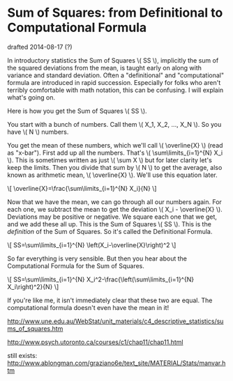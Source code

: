 # Sum of Squares: from Definitional to Computational Formula

drafted 2014-08-17 (?)

In introductory statistics the Sum of Squares \\( SS \\), implicitly
the sum of the squared deviations from the mean, is taught early on
along with variance and standard deviation. Often a "definitional" and
"computational" formula are introduced in rapid succession. Especially
for folks who aren't terribly comfortable with math notation, this can
be confusing. I will explain what's going on.

Here is how you get the Sum of Squares \\( SS \\).

You start with a bunch of numbers. Call them \\( X_1, X_2, ..., X_N
\\). So you have \\( N \\) numbers.

You get the mean of these numbers, which we'll call \\( \overline{X}
\\) (read as "x-bar"). First add up all the numbers. That's \\(
\sum\limits_{i=1}^{N} X_i \\). This is sometimes written as just \\(
\sum X \\) but for later clarity let's keep the limits. Then you
divide that sum by \\( N \\) to get the average, also known as
arithmetic mean, \\( \overline{X} \\). We'll use this equation later.

\\[ \overline{X}=\frac{\sum\limits_{i=1}^{N} X_i}{N} \\]

Now that we have the mean, we can go through all our numbers again.
For each one, we subtract the mean to get the deviation \\( X_i -
\overline{X} \\). Deviations may be positive or negative. We square
each one that we get, and we add these all up. This is the Sum of
Squares \\( SS \\). This is the <em>definition</em> of the Sum of
Squares. So it's called the Definitional Formula.

\\[ SS=\sum\limits_{i=1}^{N} \left(X_i-\overline{X}\right)^2 \\]

So far everything is very sensible. But then you hear about the
Computational Formula for the Sum of Squares.

\\[ SS=\sum\limits_{i=1}^{N} X_i^2-\frac{\left(\sum\limits_{i=1}^{N} X_i\right)^2}{N} \\]

If you're like me, it isn't immediately clear that these two are
equal. The computational formula doesn't even have the mean in it!

http://www.une.edu.au/WebStat/unit_materials/c4_descriptive_statistics/sums_of_squares.htm

http://www.psych.utoronto.ca/courses/c1/chap11/chap11.html

still exists: http://www.ablongman.com/graziano6e/text_site/MATERIAL/Stats/manvar.htm
